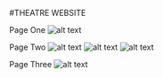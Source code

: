 #THEATRE WEBSITE

 

Page One
![alt text](https://drive.google.com/file/d/1mbNknC1i0yD9jtSg7XpjPlloBlIF7H3g/view?usp=sharing)

Page Two
![alt text](https://drive.google.com/file/d/1dUiiZgg3Qp5sIJhbHKaKWNKBqXSRyWo1/view?usp=sharing)
![alt text](https://drive.google.com/file/d/1fZm010gayI9N90VMYdswoFTa5mAvhlFF/view?usp=sharing)
![alt text](https://drive.google.com/file/d/1HyULEhT2ywOTQem8zmqiQV-gVAWHDe_i/view?usp=sharing)

Page Three
![alt text](https://drive.google.com/file/d/19Y938IdFl_EdCem5MJ88ELhhMjZnfY_R/view?usp=sharing)
